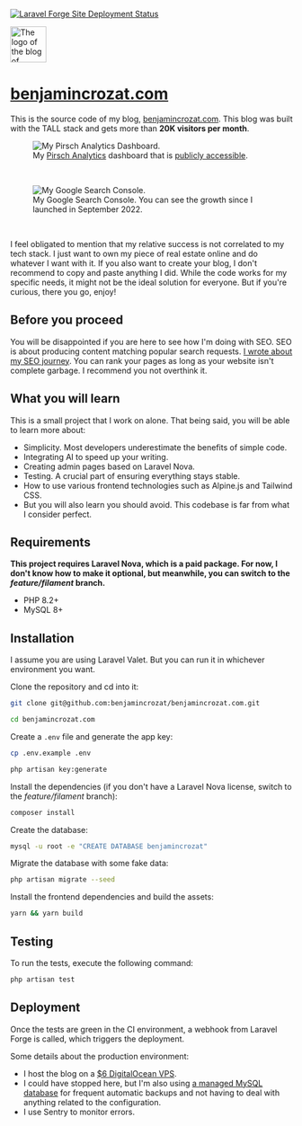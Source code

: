 [![Laravel Forge Site Deployment Status](https://img.shields.io/endpoint?url=https%3A%2F%2Fforge.laravel.com%2Fsite-badges%2F853f706f-237e-49ce-9812-7d452d57c0bb%3Fdate%3D1%26commit%3D1&style=for-the-badge)](https://forge.laravel.com)

<img src="https://github.com/benjamincrozat/benjamincrozat.com/assets/3613731/af6aaf53-a7f6-45fd-ab3a-114b862f4a1a" width="64" height="64" alt="The logo of the blog of Benjamin Crozat." />

# [benjamincrozat.com](https://benjamincrozat.com)

This is the source code of my blog, [benjamincrozat.com](https://benjamincrozat.com). This blog was built with the TALL stack and gets more than **20K visitors per month**.

<figure>
    <img src="https://github.com/benjamincrozat/benjamincrozat.com/assets/3613731/b48b67b1-5da2-4319-941e-e600cc182a5e" alt="My Pirsch Analytics Dashboard." />
    <figcaption>My <a href="https://benjamincrozat.com/recommends/pirsch">Pirsch Analytics</a> dashboard that is <a href="https://benjamincrozat.pirsch.io/?domain=benjamincrozat.com&interval=30d&scale=day">publicly accessible</a>.</figcaption>
</figure>

&nbsp;

<figure>
    <img src="https://github.com/benjamincrozat/benjamincrozat.com/assets/3613731/83c2a06a-305f-485a-bd09-80fe6b8cfeaa" alt="My Google Search Console." />
    <figcaption>My Google Search Console. You can see the growth since I launched in September 2022.</figcaption>
</figure>

&nbsp;

I feel obligated to mention that my relative success is not correlated to my tech stack. I just want to own my piece of real estate online and do whatever I want with it. If you also want to create your blog, I don't recommend to copy and paste anything I did. While the code works for my specific needs, it might not be the ideal solution for everyone. But if you're curious, there you go, enjoy!

## Before you proceed

You will be disappointed if you are here to see how I'm doing with SEO. SEO is about producing content matching popular search requests. [I wrote about my SEO journey](https://benjamincrozat.com/seo-case-study). You can rank your pages as long as your website isn't complete garbage. I recommend you not overthink it.

## What you will learn

This is a small project that I work on alone. That being said, you will be able to learn more about:
- Simplicity. Most developers underestimate the benefits of simple code.
- Integrating AI to speed up your writing.
- Creating admin pages based on Laravel Nova.
- Testing. A crucial part of ensuring everything stays stable.
- How to use various frontend technologies such as Alpine.js and Tailwind CSS.
- But you will also learn you should avoid. This codebase is far from what I consider perfect.

## Requirements

**This project requires Laravel Nova, which is a paid package. For now, I don't know how to make it optional, but meanwhile, you can switch to the *feature/filament* branch.**

- PHP 8.2+
- MySQL 8+

## Installation

I assume you are using Laravel Valet. But you can run it in whichever environment you want.

Clone the repository and cd into it:

```bash
git clone git@github.com:benjamincrozat/benjamincrozat.com.git

cd benjamincrozat.com
```

Create a `.env` file and generate the app key:

```bash
cp .env.example .env

php artisan key:generate
```

Install the dependencies (if you don't have a Laravel Nova license, switch to the *feature/filament* branch):

```bash
composer install
```

Create the database:

```bash
mysql -u root -e "CREATE DATABASE benjamincrozat"
```

Migrate the database with some fake data:

```bash
php artisan migrate --seed
```

Install the frontend dependencies and build the assets:

```bash
yarn && yarn build
```

## Testing

To run the tests, execute the following command:

```bash
php artisan test
```

## Deployment

Once the tests are green in the CI environment, a webhook from Laravel Forge is called, which triggers the deployment. 

Some details about the production environment:
- I host the blog on a [$6 DigitalOcean VPS](https://benjamincrozat.com/recommends/digitalocean).
- I could have stopped here, but I'm also using [a managed MySQL database](https://benjamincrozat.com/recommends/digitalocean-managed-mysql-database) for frequent automatic backups and not having to deal with anything related to the configuration.
- I use Sentry to monitor errors.
